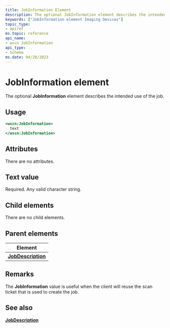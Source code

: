 ```yaml
---
title: JobInformation Element
description: The optional JobInformation element describes the intended use of the job.
keywords: ["JobInformation element Imaging Devices"]
topic_type:
- apiref
ms.topic: reference
api_name:
- wscn JobInformation
api_type:
- Schema
ms.date: 04/28/2023
---
```


# JobInformation element

The optional **JobInformation** element describes the intended use of the job.

## Usage

```xml
<wscn:JobInformation>
  text
</wscn:JobInformation>
```

## Attributes

There are no attributes.

## Text value

Required. Any valid character string.

## Child elements

There are no child elements.

## Parent elements

| Element |
|--|
| [**JobDescription**](jobdescription.md) |

## Remarks

The **JobInformation** value is useful when the client will reuse the scan ticket that is used to create the job.

## See also

[**JobDescription**](jobdescription.md)
